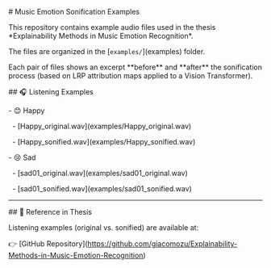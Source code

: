 \# Music Emotion Sonification Examples



This repository contains example audio files used in the thesis \*Explainability Methods in Music Emotion Recognition\*.  

The files are organized in the \[`examples/`](examples) folder.



Each pair of files shows an excerpt \*\*before\*\* and \*\*after\*\* the sonification process (based on LRP attribution maps applied to a Vision Transformer).  



\## 🎧 Listening Examples



\- 😊 Happy  

&nbsp; - \[Happy\_original.wav](examples/Happy\_original.wav)  

&nbsp; - \[Happy\_sonified.wav](examples/Happy\_sonified.wav)



\- 😢 Sad  

&nbsp; - \[sad01\_original.wav](examples/sad01\_original.wav)  

&nbsp; - \[sad01\_sonified.wav](examples/sad01\_sonified.wav)



---



\## 🔗 Reference in Thesis

Listening examples (original vs. sonified) are available at:  

👉 \[GitHub Repository](https://github.com/giacomozu/Explainability-Methods-in-Music-Emotion-Recognition)



